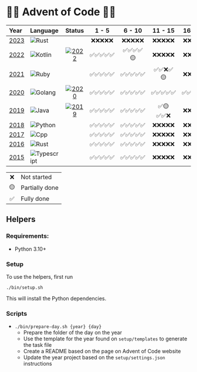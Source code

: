 # 🎄🎅 Advent of Code 🎅🎄

| Year | Language | Status | 1 - 5 | 6 - 10 | 11 - 15 | 16 - 20 | 21 - 25 |
| :-- | :-- | :-: | :-: | :-: | :-: |  :-: |  :-: | 
| [2023](2023/README.md) | ![Rust](https://img.shields.io/badge/Rust-A72145) | | ❌❌❌❌❌ | ❌❌❌❌❌ | ❌❌❌❌❌ | ❌❌❌❌❌ | ❌❌❌❌❌ |
| [2022](2022/README.md) | ![Kotlin](https://img.shields.io/badge/Kotlin-7F52FF) | [![2022](https://github.com/augustoccesar/adventofcode/actions/workflows/test-2022.yml/badge.svg)](https://github.com/augustoccesar/adventofcode/actions/workflows/test-2022.yml) | ✅✅✅✅✅ | ✅✅✅✅🟡 | ❌❌❌❌❌ | ❌❌❌❌❌ | ❌❌❌❌❌ |
| [2021](2021/README.md) | ![Ruby](https://img.shields.io/badge/Ruby-CC342D) | | ✅✅✅✅✅ | ✅✅✅✅✅ | ✅✅❌✅🟡 | ❌❌❌❌❌ | ❌❌❌❌❌ |
| [2020](2020/README.md) | ![Golang](https://img.shields.io/badge/Go-79D4FD) | [![2020](https://github.com/augustoccesar/adventofcode/actions/workflows/test-2020.yml/badge.svg)](https://github.com/augustoccesar/adventofcode/actions/workflows/test-2020.yml) | ✅✅✅✅✅| ✅✅✅✅✅ | ✅✅✅✅✅ | ✅✅✅✅✅ | ✅✅✅✅✅ |
| [2019](2019/README.md) | ![Java](https://img.shields.io/badge/Java-F0931C) | [![2019](https://github.com/augustoccesar/adventofcode/actions/workflows/test-2019.yml/badge.svg)](https://github.com/augustoccesar/adventofcode/actions/workflows/test-2019.yml) | ✅✅✅✅✅ | ✅✅✅✅✅ | ✅🟡✅✅❌ | ❌❌❌❌❌ | ❌❌❌❌❌ |
| [2018](2018/README.md) | ![Python](https://img.shields.io/badge/Python-F7CA3E) | | ✅✅✅✅✅ | ✅✅✅✅✅ | ❌❌❌❌❌ | ❌❌❌❌❌ | ❌❌❌❌❌ |
| [2017](2017/README.md) | ![Cpp](https://img.shields.io/badge/C++-00427E) | | ✅✅✅✅✅ | ✅✅✅✅✅ | ❌❌❌❌❌ | ❌❌❌❌❌ | ❌❌❌❌❌ |
| [2016](2016/README.md) | ![Rust](https://img.shields.io/badge/Rust-A72145) | | ✅✅✅✅✅ | ✅✅✅✅✅ | ❌❌❌❌❌ | ❌❌❌❌❌ | ❌❌❌❌❌ |
| [2015](2015/README.md) | ![Typescript](https://img.shields.io/badge/Typescript-3178C6) | | ✅✅✅✅✅ | ✅✅✅✅✅ | ❌❌❌❌❌ | ❌❌❌❌❌ | ❌❌❌❌❌ |


<table>
    <tr>
        <td align="center">❌</td>
        <td align="left">Not started</td>
    </tr>
    <tr>
        <td align="center">🟡</td>
        <td align="left">Partially done</td>
    </tr>
    <tr>
        <td align="center">✅</td>
        <td align="left">Fully done</td>
    </tr>
</table>

## Helpers
### Requirements:
- Python 3.10+

### Setup
To use the helpers, first run
```shell
./bin/setup.sh
```

This will install the Python dependencies.

### Scripts
- `./bin/prepare-day.sh {year} {day}`
    - Prepare the folder of the day on the year
    - Use the template for the year found on `setup/templates` to generate the task file
    - Create a README based on the page on Advent of Code website
    - Update the year project based on the `setup/settings.json` instructions
